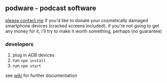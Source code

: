 ## podware - podcast software

[please contact me](http://ddaaggeett.xyz/contact) if you'd like to donate your cosmetically damaged smartphone devices (cracked screens included). if you're not going to get any money for it, i'll try to make it worth something, perhaps (no guarantee)

### developers

1. plug in ADB devices
2. run `npm install`
3. run `npm start`

see [wiki](https://github.com/ddaaggeett/podware/wiki) for further documentation

